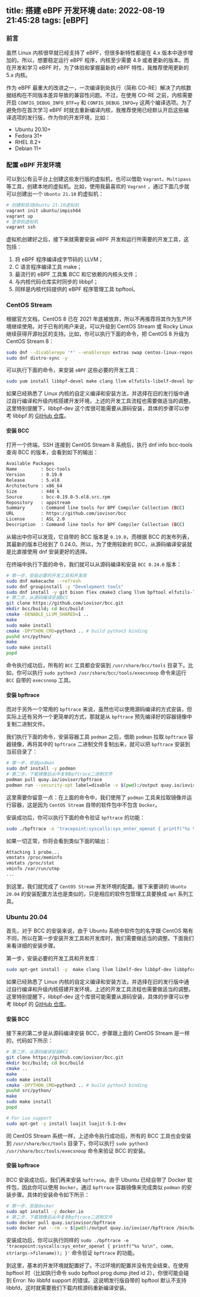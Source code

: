 title: 搭建 eBPF 开发环境
date: 2022-08-19 21:45:28
tags: [eBPF]
---
### 前言
虽然 Linux 内核很早就已经支持了 eBPF，但很多新特性都是在 4.x 版本中逐步增加的。所以，想要稳定运行 eBPF 程序，内核至少需要 4.9 或者更新的版本。而在开发和学习 eBPF 时，为了体验和掌握最新的 eBPF 特性，我推荐使用更新的 5.x 内核。

作为 eBPF 最重大的改进之一，一次编译到处执行（简称 CO-RE）解决了内核数据结构在不同版本差异导致的兼容性问题。不过，在使用 CO-RE 之前，内核需要开启 `CONFIG_DEBUG_INFO_BTF=y` 和 `CONFIG_DEBUG_INFO=y` 这两个编译选项。为了避免你在首次学习 eBPF 时就去重新编译内核，我推荐使用已经默认开启这些编译选项的发行版，作为你的开发环境，比如：

- Ubuntu 20.10+
- Fedora 31+
- RHEL 8.2+
- Debian 11+

<!-- more -->

### 配置 eBPF 开发环境
可以到公有云平台上创建这些发行版的虚拟机，也可以借助 `Vagrant`、`Multipass` 等工具，创建本地的虚拟机。比如，使用我最喜欢的 `Vagrant` ，通过下面几步就可以创建出一个 `Ubuntu 21.10` 的虚拟机：

```bash
# 创建和启动Ubuntu 21.10虚拟机
vagrant init ubuntu/impish64
vagrant up
# 登录到虚拟机
vagrant ssh
```

虚拟机创建好之后，接下来就需要安装 eBPF 开发和运行所需要的开发工具，这包括：

1. 将 eBPF 程序编译成字节码的 LLVM；
2. C 语言程序编译工具 make；
3. 最流行的 eBPF 工具集 BCC 和它依赖的内核头文件；
4. 与内核代码仓库实时同步的 libbpf；
5. 同样是内核代码提供的 eBPF 程序管理工具 bpftool。

### CentOS Stream

根据官方文档，CentOS 8 已在 2021 年底被放弃，所以不再推荐将其作为生产环境继续使用。对于已有的用户来说，可以升级到 CentOS Stream 或 Rocky Linux 继续获得开源社区的支持。比如，你可以执行下面的命令，把 CentOS 8 升级为 CentOS Stream 8：

```bash
sudo dnf --disablerepo '*' --enablerepo extras swap centos-linux-repos centos-stream-repos -y
sudo dnf distro-sync -y
```

可以执行下面的命令，来安装 `eBPF` 这些必要的开发工具：

```bash
sudo yum install libbpf-devel make clang llvm elfutils-libelf-devel bpftool bcc-devel
```

如果已经熟悉了 Linux 内核的自定义编译和安装方法，并选择在旧的发行版中通过自行编译和升级内核搭建开发环境，上述的开发工具流程也需要做适当的调整。这里特别提醒下，libbpf-dev 这个库很可能需要从源码安装，具体的步骤可以参考 libbpf 的 [GitHub 仓库](https://github.com/libbpf/libbpf)。

####  安装 BCC

打开一个终端，SSH 连接到 CentOS Stream 8 系统后，执行 dnf info bcc-tools 查询 BCC 的版本，会看到如下的输出：

```bash
Available Packages
Name         : bcc-tools
Version      : 0.19.0
Release      : 5.el8
Architecture : x86_64
Size         : 448 k
Source       : bcc-0.19.0-5.el8.src.rpm
Repository   : appstream
Summary      : Command line tools for BPF Compiler Collection (BCC)
URL          : https://github.com/iovisor/bcc
License      : ASL 2.0
Description  : Command line tools for BPF Compiler Collection (BCC)
```

从输出中你可以发现，它自带的 BCC 版本是 `0.19.0`，而根据 BCC 的发布列表，其最新的版本已经到了 0.24.0。所以，为了使用较新的 BCC，从源码编译安装就是比直接使用 dnf 安装更好的选择。

在终端中执行下面的命令，我们就可以从源码编译和安装 `BCC 0.24.0` 版本：

```bash
# 第一步，安装必要的开发工具和开发库
sudo dnf makecache --refresh
sudo dnf groupinstall -y "Development tools"
sudo dnf install -y git bison flex cmake3 clang llvm bpftool elfutils-libelf-devel clang-devel llvm-devel ncurses-devel
# 第二步，从源码编译安装BCC
git clone https://github.com/iovisor/bcc.git
mkdir bcc/build; cd bcc/build
cmake -DENABLE_LLVM_SHARED=1 ..
make
sudo make install
cmake -DPYTHON_CMD=python3 .. # build python3 binding
pushd src/python/
make
sudo make install
popd
```

命令执行成功后，所有的 `BCC` 工具都会安装到 `/usr/share/bcc/tools` 目录下。比如，你可以执行 `sudo python3 /usr/share/bcc/tools/execsnoop` 命令来运行 `BCC` 自带的 `execsnoop` 工具。

####  安装 bpftrace

而对于另外一个常用的 `bpftrace` 来说，虽然也可以使用源码编译的方式安装，但实际上还有另外一个更简单的方式，那就是从 `bpftrace` 预先编译好的容器镜像中复制二进制文件。

我们执行下面的命令，安装容器工具 `podman` 之后，借助 `podman` 拉取 `bpftrace` 容器镜像，再将其中的 `bpftrace` 二进制文件复制出来，就可以把 `bpftrace` 安装到当前目录了：

```bash
# 第一步，安装podman
sudo dnf install -y podman
# 第二步，下载镜像后从中复制bpftrace二进制文件
podman pull quay.io/iovisor/bpftrace
podman run --security-opt label=disable -v $(pwd):/output quay.io/iovisor/bpftrace /bin/bash -c "cp /usr/bin/bpftrace /output"
```

这里需要你留意一点：在上面的命令中，我们使用了 `podman` 工具来拉取镜像并运行容器，这是因为 `CentOS Stream` 自带的软件包中不包含 `Docker`。

安装成功后，你可以执行下面的命令验证 `bpftrace` 的功能：

```bash
sudo ./bpftrace -e 'tracepoint:syscalls:sys_enter_openat { printf("%s %s\n", comm, str(args->filename)); }'
```

如果一切正常，你将会看到类似下面的输出：

```bash
Attaching 1 probe...
vmstats /proc/meminfo
vmstats /proc/stat
vminfo /var/run/utmp
...
```

到这里，我们就完成了 `CentOS Stream` 开发环境的配置。接下来要讲的 `Ubuntu 20.04` 的安装配置方法也是类似的，只是相应的软件包管理工具要换成 `apt` 系列工具。

### Ubuntu 20.04

首先，对于 BCC 的安装来说，由于 Ubuntu 系统中软件包的名字跟 CentOS 略有不同，所以在第一步安装开发工具和开发库时，我们需要做适当的调整。下面我们来看详细的安装步骤。

第一步，安装必要的开发工具和开发库：

```bash
sudo apt-get install -y  make clang llvm libelf-dev libbpf-dev libbpfcc-dev linux-tools-$(uname -r) linux-headers-$(uname -r)
```

如果已经熟悉了 Linux 内核的自定义编译和安装方法，并选择在旧的发行版中通过自行编译和升级内核搭建开发环境，上述的开发工具流程也需要做适当的调整。这里特别提醒下，libbpf-dev 这个库很可能需要从源码安装，具体的步骤可以参考 libbpf 的 [GitHub 仓库](https://github.com/libbpf/libbpf)。

####  安装 BCC

接下来的第二步是从源码编译安装 BCC，步骤跟上面的 CentOS Stream 是一样的，代码如下所示：

```bash
# 第二步，从源码编译安装BCC
git clone https://github.com/iovisor/bcc.git
mkdir bcc/build; cd bcc/build
cmake ..
make
sudo make install
cmake -DPYTHON_CMD=python3 .. # build python3 binding
pushd src/python/
make
sudo make install
popd
```

```bash
# For Lua support
sudo apt-get -y install luajit luajit-5.1-dev
```

同 CentOS Stream 系统一样，上述命令执行成功后，所有的 BCC 工具也会安装到 `/usr/share/bcc/tools` 目录下，你可以执行 `sudo python3 /usr/share/bcc/tools/execsnoop` 命令来验证 BCC 的安装。

####  安装 bpftrace

BCC 安装成功后，我们再来安装 `bpftrace`。由于 Ubuntu 已经自带了 Docker 软件包，因此你可以使用 `Docker`，通过 `bpftrace` 容器镜像来完成类似 `podman` 的安装步骤。具体的安装命令如下所示：

```bash
# 第一步，安装docker
sudo apt install -y docker.io
# 第二步，下载镜像后从中复制bpftrace二进制文件
sudo docker pull quay.io/iovisor/bpftrace
sudo docker run --rm -v $(pwd):/output quay.io/iovisor/bpftrace /bin/bash -c "cp /usr/bin/bpftrace /output"
```

安装成功后，你可以执行同样的 `sudo ./bpftrace -e 'tracepoint:syscalls:sys_enter_openat { printf("%s %s\n", comm, str(args->filename)); }'` 命令验证 `bpftrace` 的功能。

到这里，基本的开发环境就配置好了。不过环境的配置并没有完全结束，在使用 bpftool 时（比如执行命令 sudo bpftool prog dump jited id 2），你很可能会碰到 Error: No libbfd support 的错误。这说明发行版自带的 bpftool 默认不支持 libbfd，这时就需要我们下载内核源码重新编译安装。








